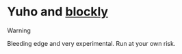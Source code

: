 # Yuho and [blockly](https://developers.google.com/blockly)

> [!WARNING]  
> Bleeding edge and very experimental. Run at your own risk.  